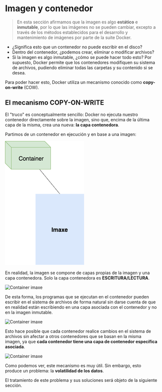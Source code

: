 # Imagen y contenedor

> En esta sección afirmamos que la imagen es algo **estático** e **inmutable**, por lo que las imágenes no se pueden cambiar, excepto a través de los métodos establecidos para el desarrollo y mantenimiento de imágenes por parte de la suite Docker.

- ¿Significa esto que un contenedor no puede escribir en el disco?
- Dentro del contenedor, ¿podemos crear, eliminar o modificar archivos?
- Si la imagen es algo inmutable, ¿cómo se puede hacer todo esto?
Por supuesto, Docker permite que los contenedores modifiquen su sistema de archivos, pudiendo eliminar todas las carpetas y su contenido si se desea.

Para poder hacer esto, Docker utiliza un mecanismo conocido como **copy-on-write** (COW).

## El mecanismo COPY-ON-WRITE

El "truco" es conceptualmente sencillo: Docker no ejecuta nuestro contenedor directamente sobre la imagen, sino que, encima de la última capa de la misma, crea una nueva: **la capa contenedora**.

Partimos de un contenedor en ejecución y en base a una imagen:

![Container imaxe](./../_media/03_xestion_de_imaxes_e_contedores/imaxe_e_contedor_1.png)

En realidad, la imagen se compone de capas propias de la imagen y una capa contenedora. Solo la capa contenedora es **ESCRITURA/LECTURA**.

![Container imaxe](./../_media/03_xestion_de_imaxes_e_contedores/imaxe_e_contedor_2.png)

De esta forma, los programas que se ejecutan en el contenedor pueden escribir en el sistema de archivos de forma natural sin darse cuenta de que en realidad están escribiendo en una capa asociada con el contenedor y no en la imagen inmutable.

![Container imaxe](./../_media/03_xestion_de_imaxes_e_contedores/imaxe_e_contedor_3.png)

Esto hace posible que cada contenedor realice cambios en el sistema de archivos sin afectar a otros contenedores que se basan en la misma imagen, ya que **cada contenedor tiene una capa de contenedor específica asociada**.

![Container imaxe](./../_media/03_xestion_de_imaxes_e_contedores/imaxe_e_contedor_4.png)

Como podemos ver, este mecanismo es muy útil. Sin embargo, esto produce un problema: la **volatilidad de los datos**.

El tratamiento de este problema y sus soluciones será objeto de la siguiente sección.